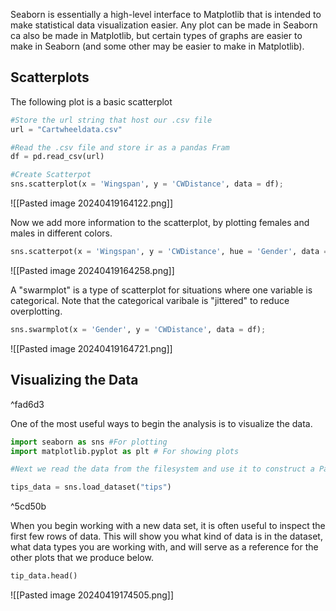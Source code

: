 Seaborn is essentially a high-level interface to Matplotlib that is intended to make statistical data visualization easier. Any plot can be made in Seaborn ca also be made in Matplotlib, but certain types of graphs are easier to make in Seaborn (and some other may be easier to make in Matplotlib).

## Scatterplots
The following plot is a basic scatterplot
```Python
#Store the url string that host our .csv file
url = "Cartwheeldata.csv"

#Read the .csv file and store ir as a pandas Fram
df = pd.read_csv(url)

#Create Scatterpot
sns.scatterplot(x = 'Wingspan', y = 'CWDistance', data = df);

```
![[Pasted image 20240419164122.png]]

Now we add more information to the scatterplot, by plotting females and males in different colors.

```Python 
sns.scatterpot(x = 'Wingspan', y = 'CWDistance', hue = 'Gender', data = df);
```
![[Pasted image 20240419164258.png]]

A "swarmplot" is a type of scatterplot for situations where one variable is categorical. Note that the categorical varibale is "jittered" to reduce overplotting.

```Python
sns.swarmplot(x = 'Gender', y = 'CWDistance', data = df);
```
![[Pasted image 20240419164721.png]]

## Visualizing the Data

^fad6d3

One of the most useful ways to begin the analysis is to visualize the data.
```Python
import seaborn as sns #For plotting
import matplotlib.pyplot as plt # For showing plots

#Next we read the data from the filesystem and use it to construct a Pandas dataframe

tips_data = sns.load_dataset("tips")
```

^5cd50b

When you begin working with a new data set, it is often useful to inspect the first few rows of data. This will show you what kind of data is in the dataset, what data types you are working with, and will serve as a reference for the other plots that we produce below.

```Python
tip_data.head()
```
![[Pasted image 20240419174505.png]]

